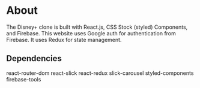 # About
The Disney+ clone is built with React.js, CSS Stock (styled) Components, and Firebase. This website uses Google auth for authentication from Firebase. It uses Redux for state management. 

## Dependencies
react-router-dom
react-slick
react-redux
slick-carousel
styled-components
firebase-tools


